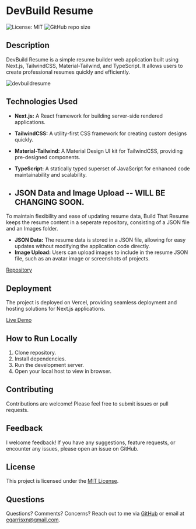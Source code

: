 # DevBuild Resume

![License: MIT](https://img.shields.io/badge/License-MIT-yellow.svg) ![GitHub repo size](https://img.shields.io/github/repo-size/egarrisxn/devbuild-resume)

## Description

DevBuild Resume is a simple resume builder web application built using Next.js, TailwindCSS, Material-Tailwind, and TypeScript. It allows users to create professional resumes quickly and efficiently.

![devbuildresume](https://github.com/egarrisxn/devbuild-resume/assets/126130230/01ab46e2-fb70-4339-8761-f2df6023e703)

## Technologies Used

- **Next.js:** A React framework for building server-side rendered applications.
- **TailwindCSS:** A utility-first CSS framework for creating custom designs quickly.
- **Material-Tailwind:** A Material Design UI kit for TailwindCSS, providing pre-designed components.
- **TypeScript:** A statically typed superset of JavaScript for enhanced code maintainability and scalability.

- ## JSON Data and Image Upload -- WILL BE CHANGING SOON.

To maintain flexibility and ease of updating resume data, Build That Resume keeps the resume content in a seperate repository, consisting of a JSON file and an Images folder.

- **JSON Data:** The resume data is stored in a JSON file, allowing for easy updates without modifying the application code directly.
- **Image Upload:** Users can upload images to include in the resume JSON file, such as an avatar image or screenshots of projects.

[Repository](https://github.com/EGARRISXN/resume-json)

## Deployment

The project is deployed on Vercel, providing seamless deployment and hosting solutions for Next.js applications.

[Live Demo](https://build-that-resume.vercel.app/)

## How to Run Locally

1. Clone repository.
2. Install dependencies.
3. Run the development server.
4. Open your local host to view in browser.

## Contributing

Contributions are welcome! Please feel free to submit issues or pull requests.

## Feedback

I welcome feedback! If you have any suggestions, feature requests, or encounter any issues, please open an issue on GitHub.

## License

This project is licensed under the [MIT License](LICENSE).

## Questions

Questions? Comments? Concerns? Reach out to me via [GitHub](https://github.com/EGARRISXN) or email at egarrisxn@gmail.com.
